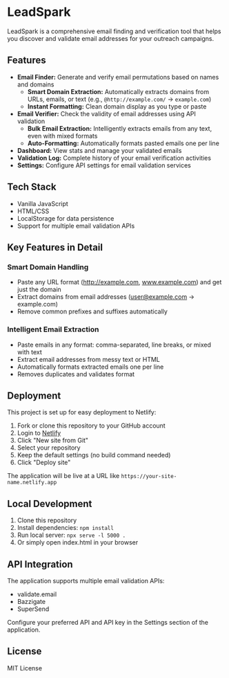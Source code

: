 # LeadSpark

LeadSpark is a comprehensive email finding and verification tool that helps you discover and validate email addresses for your outreach campaigns.

## Features

- **Email Finder:** Generate and verify email permutations based on names and domains
  - **Smart Domain Extraction:** Automatically extracts domains from URLs, emails, or text (e.g., `@http://example.com/` → `example.com`)
  - **Instant Formatting:** Clean domain display as you type or paste
- **Email Verifier:** Check the validity of email addresses using API validation
  - **Bulk Email Extraction:** Intelligently extracts emails from any text, even with mixed formats
  - **Auto-Formatting:** Automatically formats pasted emails one per line
- **Dashboard:** View stats and manage your validated emails
- **Validation Log:** Complete history of your email verification activities
- **Settings:** Configure API settings for email validation services

## Tech Stack

- Vanilla JavaScript
- HTML/CSS
- LocalStorage for data persistence
- Support for multiple email validation APIs

## Key Features in Detail

### Smart Domain Handling
- Paste any URL format (http://example.com, www.example.com) and get just the domain
- Extract domains from email addresses (user@example.com → example.com)
- Remove common prefixes and suffixes automatically

### Intelligent Email Extraction
- Paste emails in any format: comma-separated, line breaks, or mixed with text
- Extract email addresses from messy text or HTML
- Automatically formats extracted emails one per line
- Removes duplicates and validates format

## Deployment

This project is set up for easy deployment to Netlify:

1. Fork or clone this repository to your GitHub account
2. Login to [Netlify](https://netlify.com)
3. Click "New site from Git"
4. Select your repository
5. Keep the default settings (no build command needed)
6. Click "Deploy site"

The application will be live at a URL like `https://your-site-name.netlify.app`

## Local Development

1. Clone this repository
2. Install dependencies: `npm install`
3. Run local server: `npx serve -l 5000 .`
4. Or simply open index.html in your browser

## API Integration

The application supports multiple email validation APIs:
- validate.email
- Bazzigate
- SuperSend

Configure your preferred API and API key in the Settings section of the application.

## License

MIT License 
